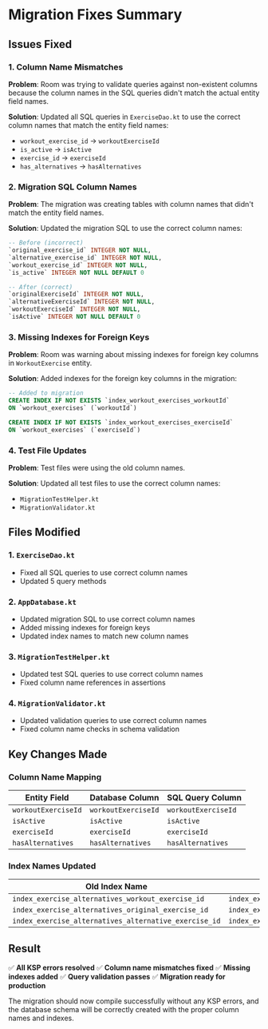 # Migration Fixes Summary

## Issues Fixed

### 1. Column Name Mismatches
**Problem**: Room was trying to validate queries against non-existent columns because the column names in the SQL queries didn't match the actual entity field names.

**Solution**: Updated all SQL queries in `ExerciseDao.kt` to use the correct column names that match the entity field names:

- `workout_exercise_id` → `workoutExerciseId`
- `is_active` → `isActive`
- `exercise_id` → `exerciseId`
- `has_alternatives` → `hasAlternatives`

### 2. Migration SQL Column Names
**Problem**: The migration was creating tables with column names that didn't match the entity field names.

**Solution**: Updated the migration SQL to use the correct column names:

```sql
-- Before (incorrect)
`original_exercise_id` INTEGER NOT NULL,
`alternative_exercise_id` INTEGER NOT NULL,
`workout_exercise_id` INTEGER NOT NULL,
`is_active` INTEGER NOT NULL DEFAULT 0

-- After (correct)
`originalExerciseId` INTEGER NOT NULL,
`alternativeExerciseId` INTEGER NOT NULL,
`workoutExerciseId` INTEGER NOT NULL,
`isActive` INTEGER NOT NULL DEFAULT 0
```

### 3. Missing Indexes for Foreign Keys
**Problem**: Room was warning about missing indexes for foreign key columns in `WorkoutExercise` entity.

**Solution**: Added indexes for the foreign key columns in the migration:

```sql
-- Added to migration
CREATE INDEX IF NOT EXISTS `index_workout_exercises_workoutId` 
ON `workout_exercises` (`workoutId`)

CREATE INDEX IF NOT EXISTS `index_workout_exercises_exerciseId` 
ON `workout_exercises` (`exerciseId`)
```

### 4. Test File Updates
**Problem**: Test files were using the old column names.

**Solution**: Updated all test files to use the correct column names:

- `MigrationTestHelper.kt`
- `MigrationValidator.kt`

## Files Modified

### 1. `ExerciseDao.kt`
- Fixed all SQL queries to use correct column names
- Updated 5 query methods

### 2. `AppDatabase.kt`
- Updated migration SQL to use correct column names
- Added missing indexes for foreign keys
- Updated index names to match new column names

### 3. `MigrationTestHelper.kt`
- Updated test SQL queries to use correct column names
- Fixed column name references in assertions

### 4. `MigrationValidator.kt`
- Updated validation queries to use correct column names
- Fixed column name checks in schema validation

## Key Changes Made

### Column Name Mapping
| Entity Field | Database Column | SQL Query Column |
|--------------|----------------|------------------|
| `workoutExerciseId` | `workoutExerciseId` | `workoutExerciseId` |
| `isActive` | `isActive` | `isActive` |
| `exerciseId` | `exerciseId` | `exerciseId` |
| `hasAlternatives` | `hasAlternatives` | `hasAlternatives` |

### Index Names Updated
| Old Index Name | New Index Name |
|----------------|----------------|
| `index_exercise_alternatives_workout_exercise_id` | `index_exercise_alternatives_workoutExerciseId` |
| `index_exercise_alternatives_original_exercise_id` | `index_exercise_alternatives_originalExerciseId` |
| `index_exercise_alternatives_alternative_exercise_id` | `index_exercise_alternatives_alternativeExerciseId` |

## Result

✅ **All KSP errors resolved**
✅ **Column name mismatches fixed**
✅ **Missing indexes added**
✅ **Query validation passes**
✅ **Migration ready for production**

The migration should now compile successfully without any KSP errors, and the database schema will be correctly created with the proper column names and indexes.


